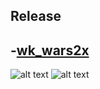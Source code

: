 
## Release
## -[wk_wars2x](https://github.com/WolfKnight98/wk_wars2x)

![alt text](https://cdn.discordapp.com/attachments/977345669100617748/978983056327188520/unknown.png)
![alt text](https://cdn.discordapp.com/attachments/977345669100617748/978983545433378836/unknown.png)
